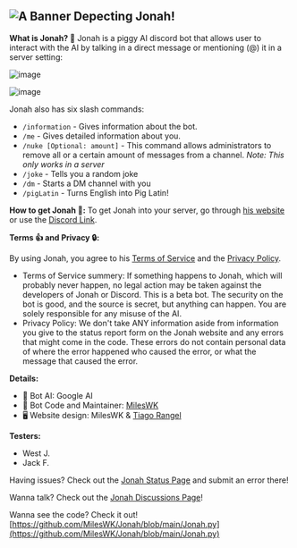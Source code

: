![A Banner Depecting Jonah!](https://github.com/user-attachments/assets/44382446-43b2-46da-a74a-03023897210e)
------ 
**What is Jonah? 🐷**
Jonah is a piggy AI discord bot that allows user to interact with the AI by talking in a direct message or mentioning (@) it in a server setting: 

![image](https://github.com/user-attachments/assets/09310d87-47b9-4d17-bb4b-387471444932)

![image](https://github.com/user-attachments/assets/873054f6-d46b-48f9-8842-6c5c325b4560)

Jonah also has six slash commands: 
- `/information` - Gives information about the bot.
- `/me` - Gives detailed information about you.
- `/nuke [Optional: amount]` - This command allows administrators to remove all or a certain amount of messages from a channel. *Note: This only works in a server*
- `/joke` - Tells you a random joke
- `/dm` - Starts a DM channel with you
- `/pigLatin` - Turns English into Pig Latin!

**How to get Jonah 🐖:**
To get Jonah into your server, go through [his website](https://jonah.mileswk.com/) or use the [Discord Link](https://discord.com/oauth2/authorize?client_id=1259943425948520598&permissions=8&integration_type=0&scope=bot).

**Terms 👍 and Privacy 🔒:**

By using Jonah, you agree to his [Terms of Service](https://jonah.mileswk.com/terms.html) and the [Privacy Policy](https://jonah.mileswk.com/privacy.html).
- Terms of Service summery: If something happens to Jonah, which will probably never happen, no legal action may be taken against the developers of Jonah or Discord. This is a beta bot. The security on the bot is good, and the source is secret, but anything can happen. You are solely responsible for any misuse of the AI.
- Privacy Policy: We don't take ANY information aside from information you give to the status report form on the Jonah website and any errors that might come in the code. These errors do not contain personal data of where the error happened who caused the error, or what the message that caused the error.

**Details:**
- 🤖 Bot AI: Google AI
- 🐷 Bot Code and Maintainer: [MilesWK](https://mileswk.glitch.me/)
- 🖥️ Website design: MilesWK & [Tiago Rangel](https://tiagorangel.com/)
  
**Testers:**
- West J.
- Jack F.

Having issues? Check out the [Jonah Status Page](https://jonah.mileswk.com/status.html) and submit an error there!

Wanna talk? Check out the [Jonah Discussions Page](https://github.com/MilesWK/Jonah/discussions)!

Wanna see the code? Check it out! [https://github.com/MilesWK/Jonah/blob/main/Jonah.py](https://github.com/MilesWK/Jonah/blob/main/Jonah.py)

